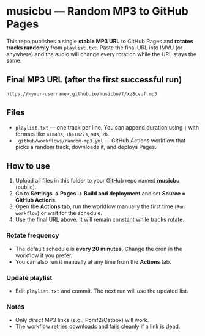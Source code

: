 # musicbu — Random MP3 to GitHub Pages

This repo publishes a single **stable MP3 URL** to GitHub Pages and **rotates tracks randomly** from `playlist.txt`.
Paste the final URL into IMVU (or anywhere) and the audio will change every rotation while the URL stays the same.

## Final MP3 URL (after the first successful run)
```
https://<your-username>.github.io/musicbu/f/xz8cvuf.mp3
```

## Files
- `playlist.txt` — one track per line. You can append duration using `|` with formats like `41m43s`, `1h41m27s`, `90s`, `2h`.
- `.github/workflows/random-mp3.yml` — GitHub Actions workflow that picks a random track, downloads it, and deploys Pages.

## How to use
1. Upload all files in this folder to your GitHub repo named **musicbu** (public).
2. Go to **Settings → Pages → Build and deployment** and set **Source = GitHub Actions**.
3. Open the **Actions** tab, run the workflow manually the first time (`Run workflow`) or wait for the schedule.
4. Use the final URL above. It will remain constant while tracks rotate.

### Rotate frequency
- The default schedule is **every 20 minutes**. Change the cron in the workflow if you prefer.
- You can also run it manually at any time from the **Actions** tab.

### Update playlist
- Edit `playlist.txt` and commit. The next run will use the updated list.

### Notes
- Only *direct* MP3 links (e.g., Pomf2/Catbox) will work.
- The workflow retries downloads and fails cleanly if a link is dead.
